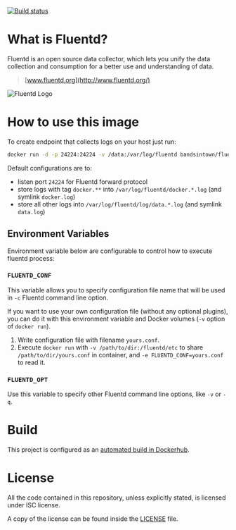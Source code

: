 [![Build status](https://badge.buildkite.com/fdf356197daece7a9d536168053e6febe422c2843b04a53222.svg)](https://buildkite.com/bandsintown/docker-fluentd)
	

# What is Fluentd?

Fluentd is an open source data collector, which lets you unify the data
collection and consumption for a better use and understanding of data.

> [www.fluentd.org](http://www.fluentd.org/)

![Fluentd Logo](http://www.fluentd.org/assets/img/miscellany/fluentd-logo.png)


# How to use this image

To create endpoint that collects logs on your host just run:

```bash
docker run -d -p 24224:24224 -v /data:/var/log/fluentd bandsintown/fluentd
```

Default configurations are to:

- listen port `24224` for Fluentd forward protocol
- store logs with tag `docker.**` into `/var/log/fluentd/docker.*.log`
  (and symlink `docker.log`)
- store all other logs into `/var/log/fluentd/log/data.*.log` (and symlink `data.log`)



## Environment Variables

Environment variable below are configurable to control how to execute fluentd process:


### `FLUENTD_CONF`

This variable allows you to specify configuration file name that will be used
in `-c` Fluentd command line option.

If you want to use your own configuration file (without any optional plugins),
you can do it with this environment variable and Docker volumes (`-v` option
of `docker run`).

1. Write configuration file with filename `yours.conf`.
2. Execute `docker run` with `-v /path/to/dir:/fluentd/etc`
   to share `/path/to/dir/yours.conf` in container,
   and `-e FLUENTD_CONF=yours.conf` to read it.


### `FLUENTD_OPT`

Use this variable to specify other Fluentd command line options,
like `-v` or `-q`.

# Build

This project is configured as an [automated build in Dockerhub](https://hub.docker.com/r/bandsintown/fluentd/).

# License

All the code contained in this repository, unless explicitly stated, is
licensed under ISC license.

A copy of the license can be found inside the [LICENSE](LICENSE) file.